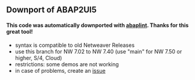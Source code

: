 ## Downport of ABAP2UI5

#### This code was automatically downported with [abaplint](https://github.com/abaplint/abaplint). Thanks for this great tool!

* syntax is compatible to old Netweaver Releases
* use this branch for NW 7.02 to NW 7.40 (use "main" for NW 7.50 or higher, S/4, Cloud)
* restrictions: some demos are not working
* in case of problems, create an [issue](https://github.com/oblomov-dev/ABAP2UI5/issues)


